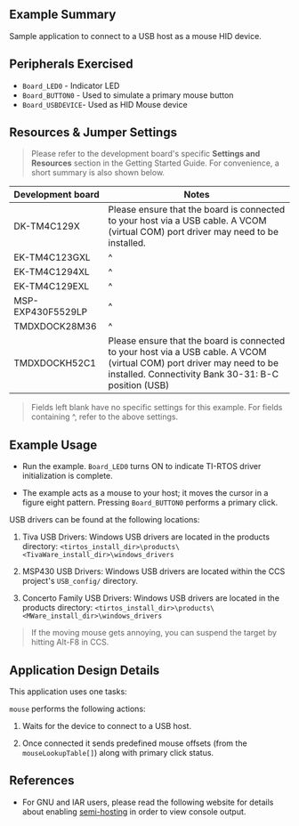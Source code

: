 ## Example Summary

Sample application to connect to a USB host as a mouse HID device.

## Peripherals Exercised

* `Board_LED0` - Indicator LED
* `Board_BUTTON0` - Used to simulate a primary mouse button
* `Board_USBDEVICE`- Used as HID Mouse device

## Resources & Jumper Settings

>Please refer to the development board's specific __Settings and Resources__
section in the Getting Started Guide. For convenience, a short summary is also
shown below.

| Development board | Notes                                                  |
| ----------------- |------                                                  |
| DK-TM4C129X       | Please ensure that the board is connected to your host via a USB cable. A VCOM (virtual COM) port driver may need to be installed.      |
| EK-TM4C123GXL     | ^                                                       |
| EK-TM4C1294XL     | ^                                                       |
| EK-TM4C129EXL     | ^                                                       |
| MSP-EXP430F5529LP | ^                                                       |
| TMDXDOCK28M36     | ^                                                       |
| TMDXDOCKH52C1     | Please ensure that the board is connected to your host via a USB cable. A VCOM (virtual COM) port driver may need to be installed. Connectivity Bank 30-31: B-C position (USB)|

> Fields left blank have no specific settings for this example.
> For fields containing ^, refer to the above settings.

## Example Usage

* Run the example. `Board_LED0` turns ON to indicate TI-RTOS driver
initialization is complete.

* The example acts as a mouse to your host; it moves the cursor
in a figure eight pattern. Pressing `Board_BUTTON0` performs a primary click.


USB drivers can be found at the following locations:

1. Tiva USB Drivers:
Windows USB drivers are located in the products directory:
`<tirtos_install_dir>\products\<TivaWare_install_dir>\windows_drivers`

2. MSP430 USB Drivers:
Windows USB drivers are located within the CCS project's `USB_config/`
directory.

3. Concerto Family USB Drivers:
Windows USB drivers are located in the products directory:
`<tirtos_install_dir>\products\<MWare_install_dir>\windows_drivers`

> If the moving mouse gets annoying, you can suspend the target by hitting Alt-F8
in CCS.

## Application Design Details

This application uses one tasks:

`mouse` performs the following actions:

1. Waits for the device to connect to a USB host.

2. Once connected it sends predefined mouse offsets (from the
`mouseLookupTable[]`) along with primary click status.


## References

* For GNU and IAR users, please read the following website for details
  about enabling [semi-hosting](http://processors.wiki.ti.com/index.php/TI-RTOS_Examples_SemiHosting)
  in order to view console output.
